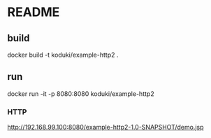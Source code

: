 README
============

build
---------

docker build -t koduki/example-http2 .


run
---------

docker run -it -p 8080:8080 koduki/example-http2


### HTTP

http://192.168.99.100:8080/example-http2-1.0-SNAPSHOT/demo.jsp
